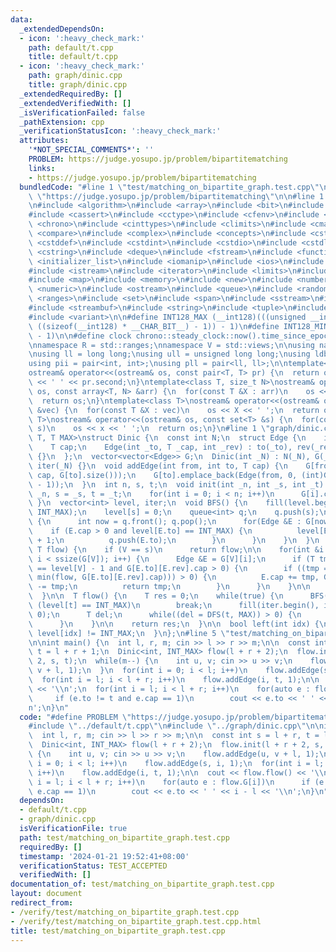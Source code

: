 ```yaml
---
data:
  _extendedDependsOn:
  - icon: ':heavy_check_mark:'
    path: default/t.cpp
    title: default/t.cpp
  - icon: ':heavy_check_mark:'
    path: graph/dinic.cpp
    title: graph/dinic.cpp
  _extendedRequiredBy: []
  _extendedVerifiedWith: []
  _isVerificationFailed: false
  _pathExtension: cpp
  _verificationStatusIcon: ':heavy_check_mark:'
  attributes:
    '*NOT_SPECIAL_COMMENTS*': ''
    PROBLEM: https://judge.yosupo.jp/problem/bipartitematching
    links:
    - https://judge.yosupo.jp/problem/bipartitematching
  bundledCode: "#line 1 \"test/matching_on_bipartite_graph.test.cpp\"\n#define PROBLEM\
    \ \"https://judge.yosupo.jp/problem/bipartitematching\"\n\n#line 1 \"default/t.cpp\"\
    \n#include <algorithm>\n#include <array>\n#include <bit>\n#include <bitset>\n\
    #include <cassert>\n#include <cctype>\n#include <cfenv>\n#include <cfloat>\n#include\
    \ <chrono>\n#include <cinttypes>\n#include <climits>\n#include <cmath>\n#include\
    \ <compare>\n#include <complex>\n#include <concepts>\n#include <cstdarg>\n#include\
    \ <cstddef>\n#include <cstdint>\n#include <cstdio>\n#include <cstdlib>\n#include\
    \ <cstring>\n#include <deque>\n#include <fstream>\n#include <functional>\n#include\
    \ <initializer_list>\n#include <iomanip>\n#include <ios>\n#include <iostream>\n\
    #include <istream>\n#include <iterator>\n#include <limits>\n#include <list>\n\
    #include <map>\n#include <memory>\n#include <new>\n#include <numbers>\n#include\
    \ <numeric>\n#include <ostream>\n#include <queue>\n#include <random>\n#include\
    \ <ranges>\n#include <set>\n#include <span>\n#include <sstream>\n#include <stack>\n\
    #include <streambuf>\n#include <string>\n#include <tuple>\n#include <type_traits>\n\
    #include <variant>\n\n#define INT128_MAX (__int128)(((unsigned __int128) 1 <<\
    \ ((sizeof(__int128) * __CHAR_BIT__) - 1)) - 1)\n#define INT128_MIN (-INT128_MAX\
    \ - 1)\n\n#define clock chrono::steady_clock::now().time_since_epoch().count()\n\
    \nnamespace R = std::ranges;\nnamespace V = std::views;\n\nusing namespace std;\n\
    \nusing ll = long long;\nusing ull = unsigned long long;\nusing ldb = long double;\n\
    using pii = pair<int, int>;\nusing pll = pair<ll, ll>;\n\ntemplate<class T>\n\
    ostream& operator<<(ostream& os, const pair<T, T> pr) {\n  return os << pr.first\
    \ << ' ' << pr.second;\n}\ntemplate<class T, size_t N>\nostream& operator<<(ostream&\
    \ os, const array<T, N> &arr) {\n  for(const T &X : arr)\n    os << X << ' ';\n\
    \  return os;\n}\ntemplate<class T>\nostream& operator<<(ostream& os, const vector<T>\
    \ &vec) {\n  for(const T &X : vec)\n    os << X << ' ';\n  return os;\n}\ntemplate<class\
    \ T>\nostream& operator<<(ostream& os, const set<T> &s) {\n  for(const T &x :\
    \ s)\n    os << x << ' ';\n  return os;\n}\n#line 1 \"graph/dinic.cpp\"\ntemplate<class\
    \ T, T MAX>\nstruct Dinic {\n  const int N;\n  struct Edge {\n    int to, rev;\n\
    \    T cap;\n    Edge(int _to, T _cap, int _rev) : to(_to), rev(_rev), cap(_cap)\
    \ {}\n  };\n  vector<vector<Edge>> G;\n  Dinic(int _N) : N(_N), G(_N), level(_N),\
    \ iter(_N) {}\n  void addEdge(int from, int to, T cap) {\n    G[from].emplace_back(Edge(to,\
    \ cap, G[to].size()));\n    G[to].emplace_back(Edge(from, 0, (int)G[from].size()\
    \ - 1));\n  }\n  int n, s, t;\n  void init(int _n, int _s, int _t) {\n    n =\
    \ _n, s = _s, t = _t;\n    for(int i = 0; i < n; i++)\n      G[i].clear();\n \
    \ }\n  vector<int> level, iter;\n  void BFS() {\n    fill(level.begin(), level.end(),\
    \ INT_MAX);\n    level[s] = 0;\n    queue<int> q;\n    q.push(s);\n    while(!q.empty())\
    \ {\n      int now = q.front(); q.pop();\n      for(Edge &E : G[now]) {\n    \
    \    if (E.cap > 0 and level[E.to] == INT_MAX) {\n          level[E.to] = level[now]\
    \ + 1;\n          q.push(E.to);\n        }\n      }\n    }\n  }\n  T DFS(int V,\
    \ T flow) {\n    if (V == s)\n      return flow;\n\n    for(int &i = iter[V];\
    \ i < ssize(G[V]); i++) {\n      Edge &E = G[V][i];\n      if (T tmp; level[E.to]\
    \ == level[V] - 1 and G[E.to][E.rev].cap > 0) {\n        if ((tmp = DFS(E.to,\
    \ min(flow, G[E.to][E.rev].cap))) > 0) {\n          E.cap += tmp, G[E.to][E.rev].cap\
    \ -= tmp;\n          return tmp;\n        }\n      }\n    }\n\n    return 0;\n\
    \  }\n\n  T flow() {\n    T res = 0;\n    while(true) {\n      BFS();\n      if\
    \ (level[t] == INT_MAX)\n        break;\n      fill(iter.begin(), iter.end(),\
    \ 0);\n      T del;\n      while((del = DFS(t, MAX)) > 0) {\n        res += del;\n\
    \      }\n    }\n\n    return res;\n  }\n\n  bool left(int idx) {\n    return\
    \ level[idx] != INT_MAX;\n  }\n};\n#line 5 \"test/matching_on_bipartite_graph.test.cpp\"\
    \n\nint main() {\n  int l, r, m; cin >> l >> r >> m;\n\n  const int s = l + r,\
    \ t = l + r + 1;\n  Dinic<int, INT_MAX> flow(l + r + 2);\n  flow.init(l + r +\
    \ 2, s, t);\n  while(m--) {\n    int u, v; cin >> u >> v;\n    flow.addEdge(u,\
    \ v + l, 1);\n  }\n  for(int i = 0; i < l; i++)\n    flow.addEdge(s, i, 1);\n\
    \  for(int i = l; i < l + r; i++)\n    flow.addEdge(i, t, 1);\n\n  cout << flow.flow()\
    \ << '\\n';\n  for(int i = l; i < l + r; i++)\n    for(auto e : flow.G[i])\n \
    \     if (e.to != t and e.cap == 1)\n        cout << e.to << ' ' << i - l << '\\\
    n';\n}\n"
  code: "#define PROBLEM \"https://judge.yosupo.jp/problem/bipartitematching\"\n\n\
    #include \"../default/t.cpp\"\n#include \"../graph/dinic.cpp\"\n\nint main() {\n\
    \  int l, r, m; cin >> l >> r >> m;\n\n  const int s = l + r, t = l + r + 1;\n\
    \  Dinic<int, INT_MAX> flow(l + r + 2);\n  flow.init(l + r + 2, s, t);\n  while(m--)\
    \ {\n    int u, v; cin >> u >> v;\n    flow.addEdge(u, v + l, 1);\n  }\n  for(int\
    \ i = 0; i < l; i++)\n    flow.addEdge(s, i, 1);\n  for(int i = l; i < l + r;\
    \ i++)\n    flow.addEdge(i, t, 1);\n\n  cout << flow.flow() << '\\n';\n  for(int\
    \ i = l; i < l + r; i++)\n    for(auto e : flow.G[i])\n      if (e.to != t and\
    \ e.cap == 1)\n        cout << e.to << ' ' << i - l << '\\n';\n}\n"
  dependsOn:
  - default/t.cpp
  - graph/dinic.cpp
  isVerificationFile: true
  path: test/matching_on_bipartite_graph.test.cpp
  requiredBy: []
  timestamp: '2024-01-21 19:52:41+08:00'
  verificationStatus: TEST_ACCEPTED
  verifiedWith: []
documentation_of: test/matching_on_bipartite_graph.test.cpp
layout: document
redirect_from:
- /verify/test/matching_on_bipartite_graph.test.cpp
- /verify/test/matching_on_bipartite_graph.test.cpp.html
title: test/matching_on_bipartite_graph.test.cpp
---
```

